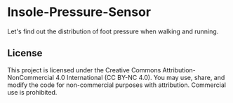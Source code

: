 # Insole-Pressure-Sensor
Let's find out the distribution of foot pressure when walking and running.

## License
This project is licensed under the Creative Commons Attribution-NonCommercial 4.0 International (CC BY-NC 4.0).
You may use, share, and modify the code for non-commercial purposes with attribution.
Commercial use is prohibited.
